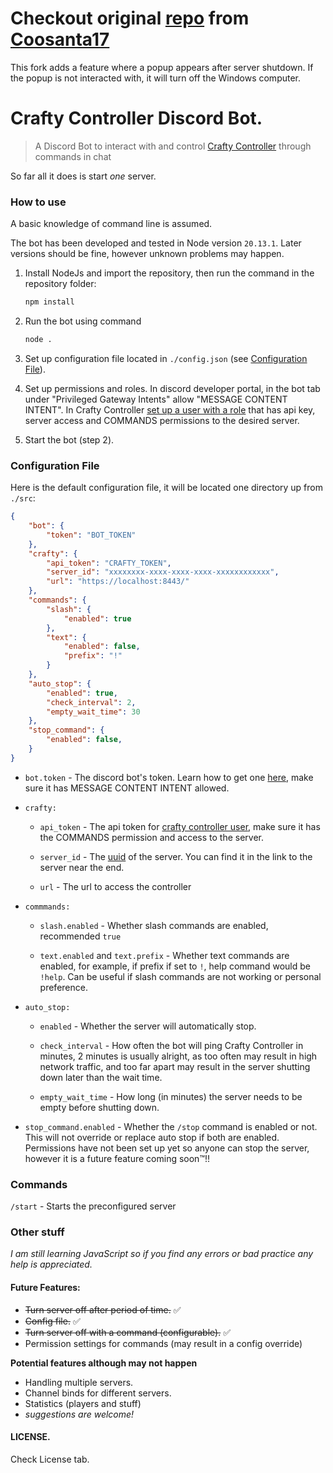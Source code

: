 # Checkout original [repo](https://github.com/Coosanta17/crafty_discord_bot) from [Coosanta17](https://github.com/Coosanta17)
This fork adds a feature where a popup appears after server shutdown. If the popup is not interacted with, it will turn off the Windows computer.

# Crafty Controller Discord Bot.

> A Discord Bot to interact with and control [Crafty Controller](https://craftycontrol.com/) through commands in chat 

So far all it does is start *one* server.

### How to use
A basic knowledge of command line is assumed. 

The bot has been developed and tested in Node version `20.13.1`. Later versions should be fine, however unknown problems may happen.

1. Install NodeJs and import the repository, then run the command in the repository folder:
   ```bash
   npm install
   ```

2. Run the bot using command
   ```bash
   node .
   ```

3. Set up configuration file located in `./config.json` (see [Configuration File](#config)).

5. Set up permissions and roles. In discord developer portal, in the bot tab under "Privileged Gateway Intents" allow "MESSAGE CONTENT INTENT". In Crafty Controller [set up a user with a role](https://docs.craftycontrol.com/pages/user-guide/user-role-config/#adding-a-role) that has api key, server access and COMMANDS permissions to the desired server.

6. Start the bot (step 2).

<a id="config"></a>
### Configuration File
Here is the default configuration file, it will be located one directory up from `./src`:
```json
{
    "bot": {
        "token": "BOT_TOKEN"
    },
    "crafty": {
        "api_token": "CRAFTY_TOKEN",
        "server_id": "xxxxxxxx-xxxx-xxxx-xxxx-xxxxxxxxxxxx",
        "url": "https://localhost:8443/"
    },
    "commands": {
        "slash": {
            "enabled": true
        },
        "text": {
            "enabled": false,
            "prefix": "!"
        }
    },
    "auto_stop": {
        "enabled": true,
        "check_interval": 2,
        "empty_wait_time": 30
    },
    "stop_command": {
        "enabled": false,
    }
}
```


- `bot.token` - The discord bot's token. Learn how to get one [here](https://www.youtube.com/watch?v=GvK-ZigEV4Q), make sure it has MESSAGE CONTENT INTENT allowed.


- `crafty:`

    - `api_token` - The api token for [crafty controller user](https://docs.craftycontrol.com/pages/user-guide/user-role-config/#adding-a-role), make sure it has the COMMANDS permission and access to the server.

    - `server_id` - The [uuid](https://en.wikipedia.org/wiki/Universally_unique_identifier) of the server. You can find it in the link to the server near the end.

    - `url` - The url to access the controller


- `commmands:`

    - `slash.enabled` - Whether slash commands are enabled, recommended `true`

    - `text.enabled` and `text.prefix` - Whether text commands are enabled, for example, if prefix if set to `!`, help command would be `!help`. Can be useful if slash commands are not working or personal preference.

- `auto_stop:`

    - `enabled` - Whether the server will automatically stop.

    - `check_interval` - How often the bot will ping Crafty Controller in minutes, 2 minutes is usually alright, as too often may result in high network traffic, and too far apart may result in the server shutting down later than the wait time.

    - `empty_wait_time` - How long (in minutes) the server needs to be empty before shutting down.

- `stop_command.enabled` - Whether the `/stop` command is enabled or not. This will not override or replace auto stop if both are enabled. Permissions have not been set up yet so anyone can stop the server, however it is a future feature coming soon™!!


### Commands
`/start` - Starts the preconfigured server

### Other stuff
*I am still learning JavaScript so if you find any errors or bad practice any help is appreciated.*

#### Future Features:
- ~~Turn server off after period of time.~~ :white_check_mark:
- ~~Config file.~~ :white_check_mark:
- ~~Turn server off with a command (configurable).~~ :white_check_mark:
- Permission settings for commands (may result in a config override)

**Potential features although may not happen**
- Handling multiple servers. 
- Channel binds for different servers.
- Statistics (players and stuff)
- *suggestions are welcome!*

#### LICENSE.
Check License tab.
